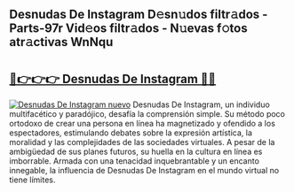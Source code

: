 ## Desnudas De Instagram D𝚎sn𝚞dos filtr𝚊dos - Parts-97r Vid𝚎os filtr𝚊dos - N𝚞evas f𝚘tos atr𝚊ctivas WnNqu

# <h2><a href="http://mb5mtk.tromn.icu/?c=Desnudas+De+Instagram">🔗👉👉👉 Desnudas De Instagram 🔗🔗</a></h2>

[![Desnudas De Instagram nuevo](https://i.imgur.com/pEAQMta.gif)](http://mb5mtk.tromn.icu/?c=Desnudas+De+Instagram)
Desnudas De Instagram, un individuo multifacético y paradójico, desafía la comprensión simple. Su método poco ortodoxo de crear una persona en línea ha magnetizado y ofendido a los espectadores, estimulando debates sobre la expresión artística, la moralidad y las complejidades de las sociedades virtuales. A pesar de la ambigüedad de sus planes futuros, su huella en la cultura en línea es imborrable. Armada con una tenacidad inquebrantable y un encanto innegable, la influencia de Desnudas De Instagram en el mundo virtual no tiene límites.
